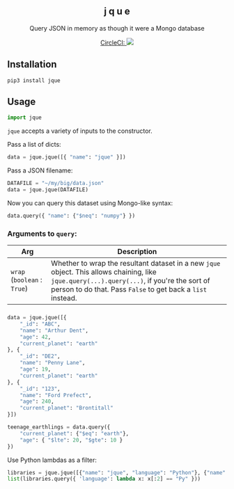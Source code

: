 <h2 align=center>j q u e</h2>
<p align=center>Query JSON in memory as though it were a Mongo database</p>
<p align=center><a href="https://circleci.com/gh/j6k4m8/jque">CircleCI: <img src="https://circleci.com/gh/j6k4m8/jque.svg?style=svg" /></a></p>

## Installation

```shell
pip3 install jque
```

## Usage

```python
import jque
```

`jque` accepts a variety of inputs to the constructor.

Pass a list of dicts:
```python
data = jque.jque([{ "name": "jque" }])
```

Pass a JSON filename:
```python
DATAFILE = "~/my/big/data.json"
data = jque.jque(DATAFILE)
```

Now you can query this dataset using Mongo-like syntax:
```python
data.query({ "name": {"$neq": "numpy"} })
```

### Arguments to `query`:

| Arg | Description |
|-----|-------------|
| `wrap` (`boolean` : `True`) | Whether to wrap the resultant dataset in a new `jque` object. This allows chaining, like `jque.query(...).query(...)`, if you're the sort of person to do that. Pass `False` to get back a `list` instead. |

### 


```python
data = jque.jque([{
    "_id": "ABC",
    "name": "Arthur Dent",
    "age": 42,
    "current_planet": "earth"
}, {
    "_id": "DE2",
    "name": "Penny Lane",
    "age": 19,
    "current_planet": "earth"
}, {
    "_id": "123",
    "name": "Ford Prefect",
    "age": 240,
    "current_planet": "Brontitall"
}])

teenage_earthlings = data.query({
    "current_planet": {"$eq": "earth"},
    "age": { "$lte": 20, "$gte": 10 }
})
```


Use Python lambdas as a filter:

```python
libraries = jque.jque([{"name": "jque", "language": "Python"}, {"name": "react", "language": "node"}])
list(libraries.query({ 'language': lambda x: x[:2] == "Py" }))
```

